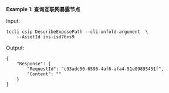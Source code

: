 **Example 1: 查询互联网暴露节点**



Input: 

```
tccli csip DescribeExposePath --cli-unfold-argument  \
    --AssetId ins-isd76xs9
```

Output: 
```
{
    "Response": {
        "RequestId": "c93adc50-6598-4af6-afa4-51e09895451f",
        "Content": ""
    }
}
```

